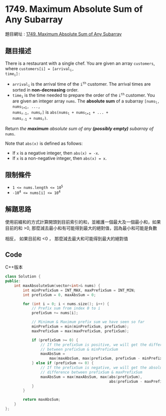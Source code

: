 # 1749. Maximum Absolute Sum of Any Subarray

題目網址 : [1749. Maximum Absolute Sum of Any Subarray](https://leetcode.com/problems/maximum-absolute-sum-of-any-subarray/description)

## 題目描述

There is a restaurant with a single chef. You are given an array `customers`, where <code>customers[i] = [arrival<sub>i</sub>, time<sub>i</sub>]:</code>

- <code>arrival<sub>i</sub></code> is the arrival time of the <code>i<sup>th</sup></code> customer. The arrival times are sorted in **non-decreasing** order.
- <code>time<sub>i</sub></code> is the time needed to prepare the order of the <code>i<sup>th</sup></code> customer.
  You are given an integer array `nums`. The **absolute sum** of a subarray <code>[nums<sub>l</sub>, nums<sub>l+1</sub>, ..., nums<sub>r-1</sub>, nums<sub>r</sub>]</code> is <code>abs(nums<sub>l</sub> + nums<sub>l+1</sub> + ... + nums<sub>r-1</sub> + nums<sub>r</sub>)</code>.

Return _the **maximum** absolute sum of any **(possibly empty)** subarray of_ `nums`.

Note that `abs(x)` is defined as follows:

- If `x` is a negative integer, then `abs(x) = -x`.
- If `x` is a non-negative integer, then `abs(x) = x`.

## 限制條件

- <code>1 <= nums.length <= 10<sup>5</sup></code>
- <code>-10<sup>4</sup> <= nums[i] <= 10<sup>4</sup></code>

## 解題思路

使用前綴和的方式計算開頭到目前索引的和，並維護一個最大及一個最小和，如果目前的和 >0, 那麼減去最小和有可能得到最大的絕對值，因為最小和可能是負數

相反， 如果目前和 <0 ， 那麼減去最大和可能得到最大的絕對值

## Code

C++版本

```C++
class Solution {
public:
    int maxAbsoluteSum(vector<int>& nums) {
        int minPrefixSum = INT_MAX, maxPrefixSum = INT_MIN;
        int prefixSum = 0, maxAbsSum = 0;

        for (int i = 0; i < nums.size(); i++) {
            // Prefix sum from index 0 to i
            prefixSum += nums[i];

            // Minimum & Maximum prefix sum we have seen so far
            minPrefixSum = min(minPrefixSum, prefixSum);
            maxPrefixSum = max(maxPrefixSum, prefixSum);

            if (prefixSum >= 0) {
                // If the prefixSum is positive, we will get the difference
                // between prefixSum & minPrefixSum
                maxAbsSum =
                    max(maxAbsSum, max(prefixSum, prefixSum - minPrefixSum));
            } else if (prefixSum <= 0) {
                // If the prefixSum is negative, we will get the absolute
                // difference between prefixSum & maxPrefixSum
                maxAbsSum = max(maxAbsSum, max(abs(prefixSum),
                                               abs(prefixSum - maxPrefixSum)));
            }
        }

        return maxAbsSum;
    }
};
```
